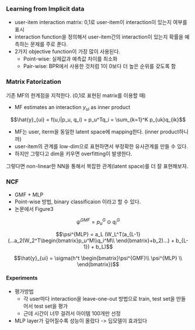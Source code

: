 ### Learning from Implicit data

- user-item interaction matrix: 0,1로 user-item이 interaction이 있는지 여부를 표시
- interaction function을 정의해서 user-item간의 interaction이 있는지 확률을 예측하는 문제를 주로 푼다.
- 2가지 objective function이 가장 많이 사용된다.
  - Point-wise: 실제값과 예측값 차이를 최소화
  - Pair-wise: BPR에서 사용한 것처럼 1이 0보다 더 높은 순위를 갖도록 함

### Matrix Fatorization

기존 MF의 한계점을 지적한다. (0,1로 표현된 matrix를 이용할 때)

- MF estimates an interaction $y_{ui}$ as inner product

$$\hat{y}_{ui} = f(u,i|p_u, q_i) = p_u^Tq_i = \sum_{k=1}^K p_{uk}q_{ik}$$

- MF는 user, iterm을 동일한 latent space에 mapping한다. (inner product하니까)
- user-item의 관계를 low-dim으로 표현하면서 부정확한 유사관계를 만들 수 있다.
- 하지만 그렇다고 dim을 키우면 overfitting이 발생한다.

그렇다면 non-linear한 NN을 통해서 복잡한 관계(latent space)를 더 잘 표현해보자.

### NCF

- GMF + MLP
- Point-wise 방법, binary classificaion 이라고 할 수 있다.
- 논문에서 Figure3

$$\psi^{GMF} = p_u^G \odot q_i^G$$

$$\psi^{MLP} = a_L (W_L^T(a_{L-1}(...a_2(W_2^T\begin{bmatrix}p_u^M\\q_i^M\\ \end{bmatrix}+b_2)...) + b_{L-1}) + b_L)$$

$$\hat{y}_{ui} = \sigma(h^t \begin{bmatrix}\psi^{GMF}\\ \psi^{MLP} \\ \end{bmatrix})$$

#### Experiments

- 평가방법
  - 각 user마다 interaction을 leave-one-out 방법으로 train, test set을 만들어서 test set을 평가
  - 근데 시간이 너무 걸려서 아이템 100개만 선정
- MLP layer가 깊어질수록 성능이 올랐다 -> 딥모델이 효과있다
